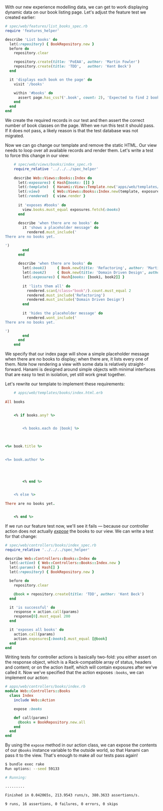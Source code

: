 With our new experience modelling data, we can get to work displaying dynamic data on our book listing page. Let's adjust the feature test we created earlier:
    
```rb    
# spec/web/features/list_books_spec.rb
require 'features_helper'

describe 'List books' do
  let(:repository) { BookRepository.new }
  before do
    repository.clear

    repository.create(title: 'PoEAA', author: 'Martin Fowler')
    repository.create(title: 'TDD',   author: 'Kent Beck')
  end

  it 'displays each book on the page' do
    visit '/books'

    within '#books' do
      assert page.has_css?('.book', count: 2), 'Expected to find 2 books'
    end
  end
end
```    

We create the required records in our test and then assert the correct number of book classes on the page. When we run this test it should pass. If it does not pass, a likely reason is that the test database was not migrated.

Now we can go change our template and remove the static HTML. Our view needs to loop over all available records and render them. Let's write a test to force this change in our view:
    
```rb    
    # spec/web/views/books/index_spec.rb
    require_relative '../../../spec_helper'
    
    describe Web::Views::Books::Index do
      let(:exposures) { Hash[books: []] }
      let(:template)  { Hanami::View::Template.new('apps/web/templates/books/index.html.erb') }
      let(:view)      { Web::Views::Books::Index.new(template, exposures) }
      let(:rendered)  { view.render }
    
      it 'exposes #books' do
        view.books.must_equal exposures.fetch(:books)
      end
    
      describe 'when there are no books' do
        it 'shows a placeholder message' do
          rendered.must_include('
There are no books yet.

')
        end
      end
    
      describe 'when there are books' do
        let(:book1)     { Book.new(title: 'Refactoring', author: 'Martin Fowler') }
        let(:book2)     { Book.new(title: 'Domain Driven Design', author: 'Eric Evans') }
        let(:exposures) { Hash[books: [book1, book2]] }
    
        it 'lists them all' do
          rendered.scan(/class="book"/).count.must_equal 2
          rendered.must_include('Refactoring')
          rendered.must_include('Domain Driven Design')
        end
    
        it 'hides the placeholder message' do
          rendered.wont_include('
There are no books yet.

')
        end
      end
    end
```    

We specify that our index page will show a simple placeholder message when there are no books to display; when there are, it lists every one of them. Note how rendering a view with some data is relatively straight-forward. Hanami is designed around simple objects with minimal interfaces that are easy to test in isolation, yet still work great together.

Let's rewrite our template to implement these requirements:
    
```rb    
    # apps/web/templates/books/index.html.erb
    
All books

    
    <% if books.any? %>
      

        <% books.each do |book| %>
          

            
<%= book.title %>

            
<%= book.author %>


          

        <% end %>
      

    <% else %>
      
There are no books yet.


    <% end %>
```    

If we run our feature test now, we'll see it fails — because our controller action does not actually [_expose_](http://hanamirb.org/guides/1.0/actions/exposures) the books to our view. We can write a test for that change:
    
```rb            
# spec/web/controllers/books/index_spec.rb
require_relative '../../../spec_helper'

describe Web::Controllers::Books::Index do
  let(:action) { Web::Controllers::Books::Index.new }
  let(:params) { Hash[] }
  let(:repository) { BookRepository.new }

  before do
    repository.clear

    @book = repository.create(title: 'TDD', author: 'Kent Beck')
  end

  it 'is successful' do
    response = action.call(params)
    response[0].must_equal 200
  end

  it 'exposes all books' do
    action.call(params)
    action.exposures[:books].must_equal [@book]
  end
end
```    

Writing tests for controller actions is basically two-fold: you either assert on the response object, which is a Rack-compatible array of status, headers and content; or on the action itself, which will contain exposures after we've called it. Now we've specified that the action exposes `:books`, we can implement our action:
    
```rb    
# apps/web/controllers/books/index.rb
module Web::Controllers::Books
  class Index
    include Web::Action

    expose :books

    def call(params)
      @books = BookRepository.new.all
    end
  end
end
```    

By using the `expose` method in our action class, we can expose the contents of our `@books` instance variable to the outside world, so that Hanami can pass it to the view. That's enough to make all our tests pass again!
    
```sh    
$ bundle exec rake
Run options: --seed 59133

# Running:

.........

Finished in 0.042065s, 213.9543 runs/s, 380.3633 assertions/s.

9 runs, 16 assertions, 0 failures, 0 errors, 0 skips
```    
